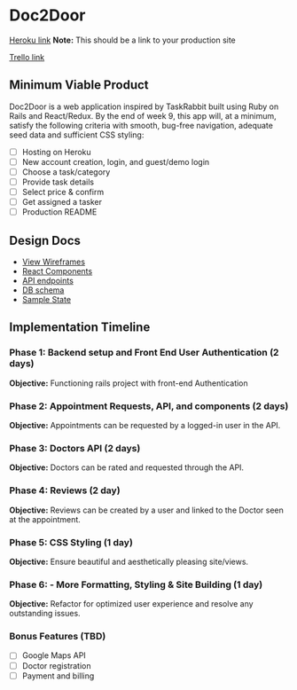 # Doc2Door

[Heroku link][heroku] **Note:** This should be a link to your production site

[Trello link][trello]

[heroku]: http://www.herokuapp.com
[trello]: https://trello.com/b/ALgfuX0Q/freshernote

## Minimum Viable Product

Doc2Door is a web application inspired by TaskRabbit built using Ruby on Rails
and React/Redux. By the end of week 9, this app will, at a minimum, satisfy the
following criteria with smooth, bug-free navigation, adequate seed data and
sufficient CSS styling:

- [ ] Hosting on Heroku
- [ ] New account creation, login, and guest/demo login
- [ ] Choose a task/category
- [ ] Provide task details
- [ ] Select price & confirm
- [ ] Get assigned a tasker
- [ ] Production README

## Design Docs
* [View Wireframes][wireframes]
* [React Components][components]
* [API endpoints][api-endpoints]
* [DB schema][schema]
* [Sample State][sample-state]

[wireframes]: docs/wireframes
[components]: docs/component-hierarchy.md
[sample-state]: docs/sample-state.md
[api-endpoints]: docs/api-endpoints.md
[schema]: docs/schema.md

## Implementation Timeline

### Phase 1: Backend setup and Front End User Authentication (2 days)

**Objective:** Functioning rails project with front-end Authentication

### Phase 2: Appointment Requests, API, and components (2 days)

**Objective:** Appointments can be requested by a logged-in user in the API.

### Phase 3: Doctors API (2 days)

**Objective:** Doctors can be rated and requested through the API.

### Phase 4: Reviews (2 day)

**Objective:** Reviews can be created by a user and linked to the
Doctor seen at the appointment.

### Phase 5: CSS Styling (1 day)

**Objective:** Ensure beautiful and aesthetically pleasing site/views.

### Phase 6: - More Formatting, Styling & Site Building (1 day)

**Objective:** Refactor for optimized user experience and resolve
any outstanding issues.

### Bonus Features (TBD)
- [ ] Google Maps API
- [ ] Doctor registration
- [ ] Payment and billing
